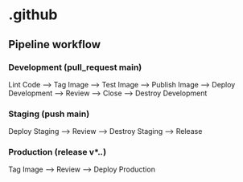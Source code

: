 # .github


## Pipeline workflow

### Development (pull_request main)
Lint Code --> Tag Image --> Test Image --> Publish Image --> Deploy Development --> Review --> Close --> Destroy Development

### Staging (push main)
Deploy Staging --> Review --> Destroy Staging --> Release

### Production (release v*.*.*)
Tag Image --> Review --> Deploy Production
